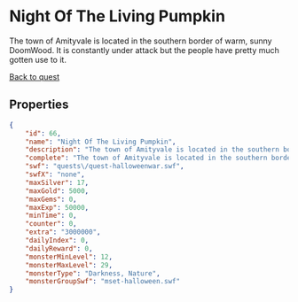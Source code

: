 # Night Of The Living Pumpkin

The town of Amityvale is located in the southern border of warm, sunny DoomWood. It is constantly under attack but the people have pretty much gotten use to it.

[Back to quest](../quests.md)

## Properties

```json
{
    "id": 66,
    "name": "Night Of The Living Pumpkin",
    "description": "The town of Amityvale is located in the southern border of warm, sunny DoomWood. It is constantly under attack but the people have pretty much gotten use to it.",
    "complete": "The town of Amityvale is located in the southern border of warm, sunny DoomWood. It is constantly under attack but the people have pretty much gotten use to it.",
    "swf": "quests\/quest-halloweenwar.swf",
    "swfX": "none",
    "maxSilver": 17,
    "maxGold": 5000,
    "maxGems": 0,
    "maxExp": 50000,
    "minTime": 0,
    "counter": 0,
    "extra": "3000000",
    "dailyIndex": 0,
    "dailyReward": 0,
    "monsterMinLevel": 12,
    "monsterMaxLevel": 29,
    "monsterType": "Darkness, Nature",
    "monsterGroupSwf": "mset-halloween.swf"
}
```

